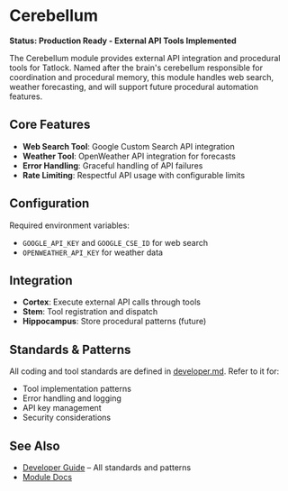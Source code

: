 # Cerebellum

**Status: Production Ready - External API Tools Implemented**

The Cerebellum module provides external API integration and procedural tools for Tatlock. Named after the brain's cerebellum responsible for coordination and procedural memory, this module handles web search, weather forecasting, and will support future procedural automation features.

## Core Features
- **Web Search Tool**: Google Custom Search API integration
- **Weather Tool**: OpenWeather API integration for forecasts
- **Error Handling**: Graceful handling of API failures
- **Rate Limiting**: Respectful API usage with configurable limits

## Configuration
Required environment variables:
- `GOOGLE_API_KEY` and `GOOGLE_CSE_ID` for web search
- `OPENWEATHER_API_KEY` for weather data

## Integration
- **Cortex**: Execute external API calls through tools
- **Stem**: Tool registration and dispatch
- **Hippocampus**: Store procedural patterns (future)

## Standards & Patterns
All coding and tool standards are defined in [developer.md](../developer.md). Refer to it for:
- Tool implementation patterns
- Error handling and logging
- API key management
- Security considerations

## See Also
- [Developer Guide](../developer.md) – All standards and patterns
- [Module Docs](../README.md)
